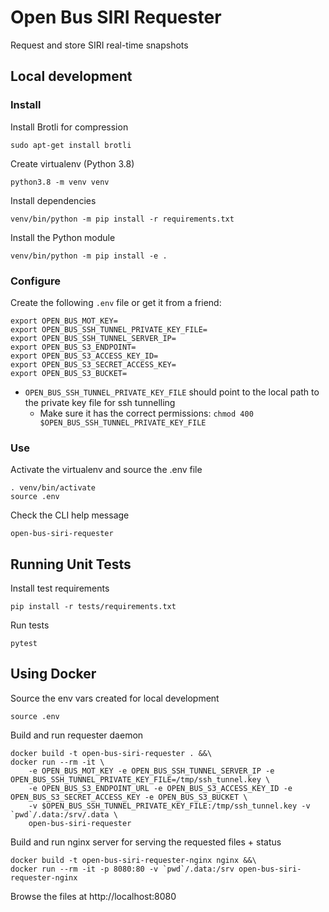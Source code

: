 # Open Bus SIRI Requester

Request and store SIRI real-time snapshots


## Local development


### Install

Install Brotli for compression

```
sudo apt-get install brotli
```

Create virtualenv (Python 3.8)

```
python3.8 -m venv venv
```

Install dependencies

```
venv/bin/python -m pip install -r requirements.txt
```

Install the Python module

```
venv/bin/python -m pip install -e .
```


### Configure

Create the following `.env` file or get it from a friend:

```
export OPEN_BUS_MOT_KEY=
export OPEN_BUS_SSH_TUNNEL_PRIVATE_KEY_FILE=
export OPEN_BUS_SSH_TUNNEL_SERVER_IP=
export OPEN_BUS_S3_ENDPOINT=
export OPEN_BUS_S3_ACCESS_KEY_ID=
export OPEN_BUS_S3_SECRET_ACCESS_KEY=
export OPEN_BUS_S3_BUCKET=
```

* `OPEN_BUS_SSH_TUNNEL_PRIVATE_KEY_FILE` should point to the local path to the private key file for ssh tunnelling
  * Make sure it has the correct permissions: `chmod 400 $OPEN_BUS_SSH_TUNNEL_PRIVATE_KEY_FILE`


### Use

Activate the virtualenv and source the .env file

```
. venv/bin/activate
source .env
```

Check the CLI help message

```
open-bus-siri-requester
```


## Running Unit Tests

Install test requirements

```
pip install -r tests/requirements.txt
```

Run tests

```
pytest
```


## Using Docker

Source the env vars created for local development

```
source .env
```

Build and run requester daemon

```
docker build -t open-bus-siri-requester . &&\
docker run --rm -it \
    -e OPEN_BUS_MOT_KEY -e OPEN_BUS_SSH_TUNNEL_SERVER_IP -e OPEN_BUS_SSH_TUNNEL_PRIVATE_KEY_FILE=/tmp/ssh_tunnel.key \
    -e OPEN_BUS_S3_ENDPOINT_URL -e OPEN_BUS_S3_ACCESS_KEY_ID -e OPEN_BUS_S3_SECRET_ACCESS_KEY -e OPEN_BUS_S3_BUCKET \
    -v $OPEN_BUS_SSH_TUNNEL_PRIVATE_KEY_FILE:/tmp/ssh_tunnel.key -v `pwd`/.data:/srv/.data \
    open-bus-siri-requester
```

Build and run nginx server for serving the requested files + status

```
docker build -t open-bus-siri-requester-nginx nginx &&\
docker run --rm -it -p 8080:80 -v `pwd`/.data:/srv open-bus-siri-requester-nginx
```

Browse the files at http://localhost:8080
